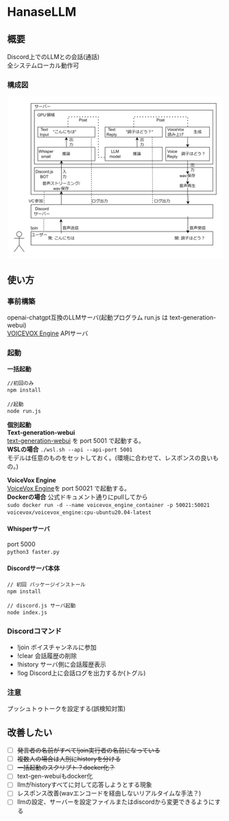 # HanaseLLM

## 概要
Discord上でのLLMとの会話(通話)  
全システムローカル動作可


### 構成図  
<picture>
  <source srcset="./pics/hanasellm-dark.png" media="(prefers-color-scheme: dark)">
  <source srcset="./pics/hanasellm-light.png" media="(prefers-color-scheme: light)">
  <img src="./pics/hanasellm-white.png" alt="構成図">
</picture>

## 使い方

### 事前構築
openai-chatgpt互換のLLMサーバ(起動プログラム run.js は text-generation-webui)   
[VOICEVOX Engine](https://github.com/VOICEVOX/voicevox_engine) APIサーバ


### 起動

**一括起動**  

```
//初回のみ
npm install

//起動
node run.js
```

**個別起動**  
**Text-generation-webui**  
[text-generation-webui](https://github.com/oobabooga/text-generation-webui) を port 5001 で起動する。  
**WSLの場合** `./wsl.sh --api --api-port 5001`  
モデルは任意のものをセットしておく。(環境に合わせて、レスポンスの良いもの。)

**VoiceVox Engine**  
[VoiceVox Engine](https://github.com/VOICEVOX/voicevox_engine)を port 50021 で起動する。  
**Dockerの場合**  公式ドキュメント通りにpullしてから  
`sudo docker run -d --name voicevox_engine_container -p 50021:50021 voicevox/voicevox_engine:cpu-ubuntu20.04-latest` 

#### Whisperサーバ
port 5000  
`python3 faster.py`


#### Discordサーバ本体
``` 
// 初回 パッケージインストール
npm install

// discord.js サーバ起動
node index.js
```

### Discordコマンド

- !join ボイスチャンネルに参加
- !clear 会話履歴の削除
- !history サーバ側に会話履歴表示
- !log Discord上に会話ログを出力するか(トグル)

### 注意
プッシュトゥトークを設定する(誤検知対策)

## 改善したい
- [ ] ~~発言者の名前がすべて!join実行者の名前になっている~~
- [ ] ~~複数人の場合は人別にhistoryを分ける~~
- [ ] ~~一括起動のスクリプト？docker化？~~
- [ ] text-gen-webuiもdocker化
- [ ] llmがhistoryすべてに対して応答しようとする現象
- [ ] レスポンス改善(wavエンコードを経由しないリアルタイムな手法？)
- [ ] llmの設定、サーバーを設定ファイルまたはdiscordから変更できるようにする